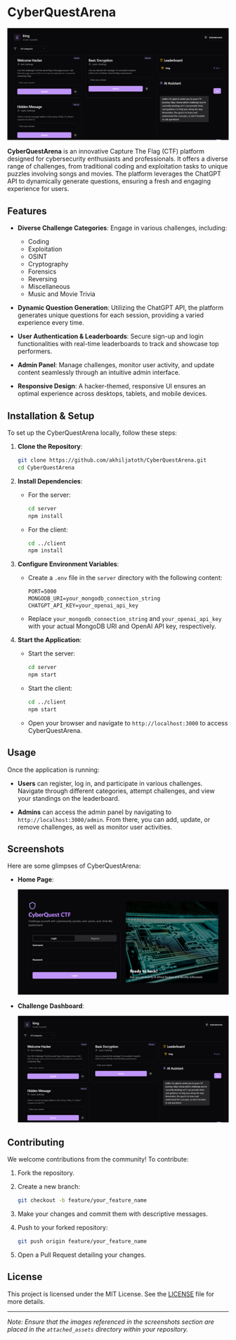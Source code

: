 # CyberQuestArena

![CyberQuestArena Banner](assests\banner.png)

**CyberQuestArena** is an innovative Capture The Flag (CTF) platform designed for cybersecurity enthusiasts and professionals. It offers a diverse range of challenges, from traditional coding and exploitation tasks to unique puzzles involving songs and movies. The platform leverages the ChatGPT API to dynamically generate questions, ensuring a fresh and engaging experience for users.

## Features

- **Diverse Challenge Categories**: Engage in various challenges, including:
  - Coding
  - Exploitation
  - OSINT
  - Cryptography
  - Forensics
  - Reversing
  - Miscellaneous
  - Music and Movie Trivia

- **Dynamic Question Generation**: Utilizing the ChatGPT API, the platform generates unique questions for each session, providing a varied experience every time.

- **User Authentication & Leaderboards**: Secure sign-up and login functionalities with real-time leaderboards to track and showcase top performers.

- **Admin Panel**: Manage challenges, monitor user activity, and update content seamlessly through an intuitive admin interface.

- **Responsive Design**: A hacker-themed, responsive UI ensures an optimal experience across desktops, tablets, and mobile devices.

## Installation & Setup

To set up the CyberQuestArena locally, follow these steps:

1. **Clone the Repository**:

   ```bash
   git clone https://github.com/akhiljatoth/CyberQuestArena.git
   cd CyberQuestArena
   ```

2. **Install Dependencies**:

   - For the server:

     ```bash
     cd server
     npm install
     ```

   - For the client:

     ```bash
     cd ../client
     npm install
     ```

3. **Configure Environment Variables**:

   - Create a `.env` file in the `server` directory with the following content:

     ```env
     PORT=5000
     MONGODB_URI=your_mongodb_connection_string
     CHATGPT_API_KEY=your_openai_api_key
     ```

   - Replace `your_mongodb_connection_string` and `your_openai_api_key` with your actual MongoDB URI and OpenAI API key, respectively.

4. **Start the Application**:

   - Start the server:

     ```bash
     cd server
     npm start
     ```

   - Start the client:

     ```bash
     cd ../client
     npm start
     ```

   - Open your browser and navigate to `http://localhost:3000` to access CyberQuestArena.

## Usage

Once the application is running:

- **Users** can register, log in, and participate in various challenges. Navigate through different categories, attempt challenges, and view your standings on the leaderboard.

- **Admins** can access the admin panel by navigating to `http://localhost:3000/admin`. From there, you can add, update, or remove challenges, as well as monitor user activities.

## Screenshots

Here are some glimpses of CyberQuestArena:

- **Home Page**:

  ![Home Page](assests\login.png)

- **Challenge Dashboard**:

  ![Challenge Dashboard](assests\banner.png)


## Contributing

We welcome contributions from the community! To contribute:

1. Fork the repository.

2. Create a new branch:

   ```bash
   git checkout -b feature/your_feature_name
   ```

3. Make your changes and commit them with descriptive messages.

4. Push to your forked repository:

   ```bash
   git push origin feature/your_feature_name
   ```

5. Open a Pull Request detailing your changes.

## License

This project is licensed under the MIT License. See the [LICENSE](LICENSE) file for more details.

---

*Note: Ensure that the images referenced in the screenshots section are placed in the `attached_assets` directory within your repository.*
